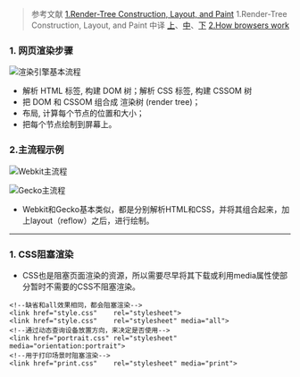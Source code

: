 >参考文献
[1.Render-Tree Construction, Layout, and Paint](https://developers.google.com/web/fundamentals/performance/critical-rendering-path/render-tree-construction)
1.Render-Tree Construction, Layout, and Paint 中译 [上](http://mp.weixin.qq.com/s/ux2QduYgN_LMjLhmMg8ToA?s_q_s_h_a_r_e_1MjU0MDc4MTQ5MjkwNDQwNzI0MjgxMzI1MyYyTjBUdm8=)、[中](http://mp.weixin.qq.com/s/-6KkjrterlX4cZAVl3alYA?s_q_s_h_a_r_e_1MjU0MDc4MTQ5MjkwNDQyMjY3MTUwODA5MiYzNXp1bnI=)、[下](http://mp.weixin.qq.com/s/lCCCYJDqDbF9b4kHXqvb_Q?s_q_s_h_a_r_e_1MjU0MDc4MTQ5MjkwNDQzNjYxODU3NzEyNyYxbW5vSmQ=)
[2.How browsers work](http://taligarsiel.com/Projects/howbrowserswork1.htm#3_1)


### 1. 网页渲染步骤

![渲染引擎基本流程](http://upload-images.jianshu.io/upload_images/5550805-8edc0fb4be3218fe.png?imageMogr2/auto-orient/strip%7CimageView2/2/w/1240)
* 解析 HTML 标签, 构建 DOM 树；解析 CSS 标签, 构建 CSSOM 树
* 把 DOM 和 CSSOM 组合成 渲染树 (render tree)；
* 布局, 计算每个节点的位置和大小；
* 把每个节点绘制到屏幕上。

### 2.主流程示例
![Webkit主流程](http://upload-images.jianshu.io/upload_images/5550805-b0b5954c9eff3bcb.png?imageMogr2/auto-orient/strip%7CimageView2/2/w/1240)

![Gecko主流程](http://upload-images.jianshu.io/upload_images/5550805-99a02eb24dba6507.png?imageMogr2/auto-orient/strip%7CimageView2/2/w/1240)

* Webkit和Gecko基本类似，都是分别解析HTML和CSS，并将其组合起来，加上layout（reflow）之后，进行绘制。

***
### 1. CSS阻塞渲染
* CSS也是阻塞页面渲染的资源，所以需要尽早将其下载或利用media属性使部分暂时不需要的CSS不阻塞渲染。

```
<!--缺省和all效果相同，都会阻塞渲染-->
<link href="style.css"    rel="stylesheet">
<link href="style.css"    rel="stylesheet" media="all">
<!--通过动态查询设备放置方向，来决定是否使用-->
<link href="portrait.css" rel="stylesheet" media="orientation:portrait">
<!--用于打印场景时阻塞渲染-->
<link href="print.css"    rel="stylesheet" media="print">
```
